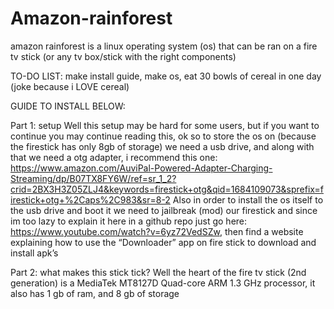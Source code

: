 # Amazon-rainforest
amazon rainforest is a linux operating system (os) that can be ran on a fire tv stick (or any tv box/stick with the right components)





TO-DO LIST:
make install guide,
make os,
eat 30 bowls of cereal in one day (joke because i LOVE cereal)







GUIDE TO INSTALL BELOW:

Part 1: setup
Well this setup may be hard for some users, but if you want to continue you may continue reading this, ok so to store the os on (because the firestick has only 8gb of storage) we need a usb drive, and along with that we need a otg adapter, i recommend this one: https://www.amazon.com/AuviPal-Powered-Adapter-Charging-Streaming/dp/B07TX8FY6W/ref=sr_1_2?crid=2BX3H3Z05ZLJ4&keywords=firestick+otg&qid=1684109073&sprefix=firestick+otg+%2Caps%2C983&sr=8-2
Also in order to install the os itself to the usb drive and boot it we need to jailbreak (mod) our firestick and since im too lazy to explain it here in a github repo just go here: https://www.youtube.com/watch?v=6yz72VedSZw, then find a website explaining how to use the “Downloader” app on fire stick to download and install apk’s


Part 2: what makes this stick tick?
Well the heart of the fire tv stick (2nd generation) is a MediaTek MT8127D Quad-core ARM 1.3 GHz processor, it also has 1 gb of ram, and 8 gb of storage

